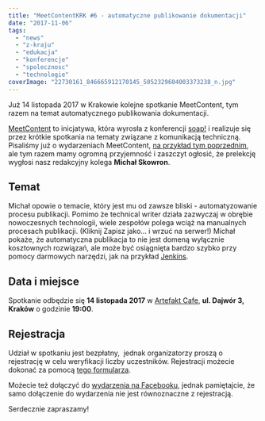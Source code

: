 ```yaml
---
title: "MeetContentKRK #6 - automatyczne publikowanie dokumentacji"
date: "2017-11-06"
tags:
  - "news"
  - "z-kraju"
  - "edukacja"
  - "konferencje"
  - "spolecznosc"
  - "technologie"
coverImage: "22730161_846665912170145_5052329604003373238_n.jpg"
---
```


Już 14 listopada 2017 w Krakowie kolejne spotkanie MeetContent, tym razem na
temat automatycznego publikowania dokumentacji.

[MeetContent](http://meetcontent.org/) to inicjatywa, która wyrosła z
konferencji [soap!](http://soapconf.com/) i realizuje się przez krótkie
spotkania na tematy związane z komunikacją techniczną. Pisaliśmy już o
wydarzeniach MeetContent,
[na przykład tym poprzednim](http://techwriter.pl/relacja-z-krakowskiego-meetcontent-30-05-17/),
ale tym razem mamy ogromną przyjemność i zaszczyt ogłosić, że prelekcję wygłosi
nasz redakcyjny kolega **Michał Skowron**.

## Temat

Michał opowie o temacie, który jest mu od zawsze bliski - automatyzowanie
procesu publikacji. Pomimo że technical writer działa zazwyczaj w obrębie
nowoczesnych technologii, wiele zespołów polega wciąż na manualnych procesach
publikacji. (Kliknij Zapisz jako... i wrzuć na serwer!) Michał pokaże, że
automatyczna publikacja to nie jest domeną wyłącznie kosztownych rozwiązań, ale
może być osiągnięta bardzo szybko przy pomocy darmowych narzędzi, jak na
przykład [Jenkins](https://jenkins.io/).

## Data i miejsce

Spotkanie odbędzie się **14 listopada 2017** w
[Artefakt Cafe](https://www.facebook.com/artefakt.cafe/), **ul. Dajwór 3,
Kraków** o godzinie **19:00**.

## Rejestracja

Udział w spotkaniu jest bezpłatny,  jednak organizatorzy proszą o rejestrację w
celu weryfikacji liczby uczestników. Rejestracji możecie dokonać za
pomocą [tego formularza](https://docs.google.com/forms/d/e/1FAIpQLScphio-y6Xgb6960bmCujgp5lzsuNXMO7b8aaEVxebRb4HL6A/viewform).

Możecie też dołączyć
do [wydarzenia na Facebooku](https://www.facebook.com/events/916774748475353),
jednak pamiętajcie, że samo dołączenie do wydarzenia nie jest równoznaczne z
rejestracją.

Serdecznie zapraszamy!
